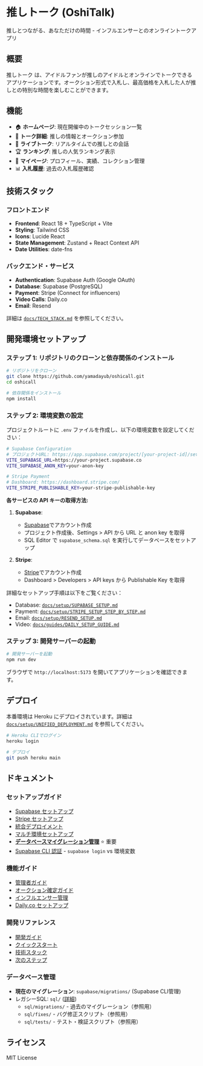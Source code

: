 # 推しトーク (OshiTalk)

推しとつながる、あなただけの時間 - インフルエンサーとのオンライントークアプリ

## 概要

推しトーク は、アイドルファンが推しのアイドルとオンラインでトークできるアプリケーションです。オークション形式で入札し、最高価格を入札した人が推しとの特別な時間を楽しむことができます。

## 機能

- 🏠 **ホームページ**: 現在開催中のトークセッション一覧
- 💬 **トーク詳細**: 推しの情報とオークション参加
- 🎥 **ライブトーク**: リアルタイムでの推しとの会話
- 🏆 **ランキング**: 推しの人気ランキング表示
- 👤 **マイページ**: プロフィール、実績、コレクション管理
- 📊 **入札履歴**: 過去の入札履歴確認

## 技術スタック

### フロントエンド

- **Frontend**: React 18 + TypeScript + Vite
- **Styling**: Tailwind CSS
- **Icons**: Lucide React
- **State Management**: Zustand + React Context API
- **Date Utilities**: date-fns

### バックエンド・サービス

- **Authentication**: Supabase Auth (Google OAuth)
- **Database**: Supabase (PostgreSQL)
- **Payment**: Stripe (Connect for influencers)
- **Video Calls**: Daily.co
- **Email**: Resend

詳細は [`docs/TECH_STACK.md`](./docs/TECH_STACK.md) を参照してください。

## 開発環境セットアップ

### ステップ 1: リポジトリのクローンと依存関係のインストール

```bash
# リポジトリをクローン
git clone https://github.com/yamadayub/oshicall.git
cd oshicall

# 依存関係をインストール
npm install
```

### ステップ 2: 環境変数の設定

プロジェクトルートに `.env` ファイルを作成し、以下の環境変数を設定してください：

```bash
# Supabase Configuration
# プロジェクトURL: https://app.supabase.com/project/[your-project-id]/settings/api
VITE_SUPABASE_URL=https://your-project.supabase.co
VITE_SUPABASE_ANON_KEY=your-anon-key

# Stripe Payment
# Dashboard: https://dashboard.stripe.com/
VITE_STRIPE_PUBLISHABLE_KEY=your-stripe-publishable-key
```

**各サービスの API キーの取得方法:**

1. **Supabase**:

   - [Supabase](https://supabase.com/)でアカウント作成
   - プロジェクト作成後、Settings > API から URL と anon key を取得
   - SQL Editor で `supabase_schema.sql` を実行してデータベースをセットアップ

2. **Stripe**:
   - [Stripe](https://stripe.com/)でアカウント作成
   - Dashboard > Developers > API keys から Publishable Key を取得

詳細なセットアップ手順は以下をご覧ください：
- Database: [`docs/setup/SUPABASE_SETUP.md`](./docs/setup/SUPABASE_SETUP.md)
- Payment: [`docs/setup/STRIPE_SETUP_STEP_BY_STEP.md`](./docs/setup/STRIPE_SETUP_STEP_BY_STEP.md)
- Email: [`docs/setup/RESEND_SETUP.md`](./docs/setup/RESEND_SETUP.md)
- Video: [`docs/guides/DAILY_SETUP_GUIDE.md`](./docs/guides/DAILY_SETUP_GUIDE.md)

### ステップ 3: 開発サーバーの起動

```bash
# 開発サーバーを起動
npm run dev
```

ブラウザで `http://localhost:5173` を開いてアプリケーションを確認できます。

## デプロイ

本番環境は Heroku にデプロイされています。詳細は [`docs/setup/UNIFIED_DEPLOYMENT.md`](./docs/setup/UNIFIED_DEPLOYMENT.md) を参照してください。

```bash
# Heroku CLIでログイン
heroku login

# デプロイ
git push heroku main
```

## ドキュメント

### セットアップガイド
- [Supabase セットアップ](./docs/setup/SUPABASE_SETUP.md)
- [Stripe セットアップ](./docs/setup/STRIPE_SETUP_STEP_BY_STEP.md)
- [統合デプロイメント](./docs/setup/UNIFIED_DEPLOYMENT.md)
- [マルチ環境セットアップ](./docs/setup/MULTI_ENVIRONMENT_SETUP.md)
- **[データベースマイグレーション管理](./docs/setup/DATABASE_MIGRATIONS.md)** ⭐ 重要
- [Supabase CLI 認証](./docs/setup/SUPABASE_CLI_AUTH.md) - `supabase login` vs 環境変数

### 機能ガイド
- [管理者ガイド](./docs/guides/ADMIN_GUIDE.md)
- [オークション確定ガイド](./docs/guides/AUCTION_FINALIZATION_GUIDE.md)
- [インフルエンサー管理](./docs/guides/INFLUENCER_MANAGEMENT.md)
- [Daily.co セットアップ](./docs/guides/DAILY_SETUP_GUIDE.md)

### 開発リファレンス
- [開発ガイド](./docs/DEVELOPMENT.md)
- [クイックスタート](./docs/QUICK_START.md)
- [技術スタック](./docs/TECH_STACK.md)
- [次のステップ](./docs/NEXT_STEPS.md)

### データベース管理
- **現在のマイグレーション**: `supabase/migrations/` (Supabase CLI管理)
- レガシーSQL: `sql/` ([詳細](./sql/README.md))
  - `sql/migrations/` - 過去のマイグレーション（参照用）
  - `sql/fixes/` - バグ修正スクリプト（参照用）
  - `sql/tests/` - テスト・検証スクリプト（参照用）

## ライセンス

MIT License
